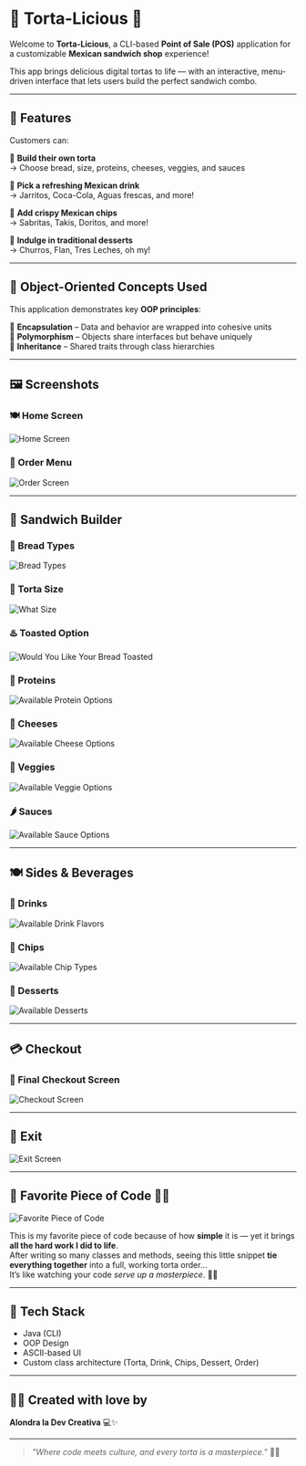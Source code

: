 # 🌮 Torta-Licious 🥪

Welcome to **Torta-Licious**, a CLI-based **Point of Sale (POS)** application for a customizable **Mexican sandwich shop** experience!  

This app brings delicious digital tortas to life — with an interactive, menu-driven interface that lets users build the perfect sandwich combo.

---

## 🧾 Features

Customers can:

🥪 **Build their own torta**  
→ Choose bread, size, proteins, cheeses, veggies, and sauces

🥤 **Pick a refreshing Mexican drink**  
→ Jarritos, Coca-Cola, Aguas frescas, and more!

🍟 **Add crispy Mexican chips**  
→ Sabritas, Takis, Doritos, and more!

🍰 **Indulge in traditional desserts**  
→ Churros, Flan, Tres Leches, oh my!

---

## 🧠 Object-Oriented Concepts Used

This application demonstrates key **OOP principles**:

🧊 **Encapsulation** – Data and behavior are wrapped into cohesive units  
🧩 **Polymorphism** – Objects share interfaces but behave uniquely  
🧬 **Inheritance** – Shared traits through class hierarchies

---

## 🖼️ Screenshots

### 🍽️ Home Screen  
![Home Screen](https://github.com/user-attachments/assets/cae30787-a48f-419e-9a2d-9e692e82460b)

### 🧺 Order Menu  
![Order Screen](https://github.com/user-attachments/assets/c52d36e0-ddb5-4907-8f90-e96173dc64c3)

---

## 🥪 Sandwich Builder

### 🍞 Bread Types  
![Bread Types](https://github.com/user-attachments/assets/5b12e76b-8801-4a2f-a35c-f9cb489d7694)

### 📏 Torta Size  
![What Size](https://github.com/user-attachments/assets/9dae07ce-9e56-4dae-bb85-c7604f5368e0)

### ♨️ Toasted Option  
![Would You Like Your Bread Toasted](https://github.com/user-attachments/assets/3bc6c640-4e38-4c95-b0aa-4fdc9f128400)

### 🍖 Proteins  
![Available Protein Options](https://github.com/user-attachments/assets/fcf507b4-9642-41f9-9386-3561568ad3ad)

### 🧀 Cheeses  
![Available Cheese Options](https://github.com/user-attachments/assets/0864be42-e85e-4aa1-a376-1763014c05b0)

### 🥬 Veggies  
![Available Veggie Options](https://github.com/user-attachments/assets/64753ba4-46fa-4298-86d9-59dec56856b5)

### 🌶️ Sauces  
![Available Sauce Options](https://github.com/user-attachments/assets/1d1f6519-af23-4762-a86b-3457d1a963ab)

---

## 🍽️ Sides & Beverages

### 🥤 Drinks  
![Available Drink Flavors](https://github.com/user-attachments/assets/e246606e-7a89-4cae-a991-a76061d51878)

### 🍟 Chips  
![Available Chip Types](https://github.com/user-attachments/assets/7f6d961e-a9fa-44d2-b93d-54f5e1de3d23)

### 🍰 Desserts  
![Available Desserts](https://github.com/user-attachments/assets/a28783c3-755b-48a5-a740-ea98ffe3638d)

---

## 💳 Checkout

### 🧾 Final Checkout Screen  
![Checkout Screen](https://github.com/user-attachments/assets/5be09198-c6c6-4a58-939f-e8b473350876)

---

## 🚪 Exit  
![Exit Screen](https://github.com/user-attachments/assets/7f7690fa-0a0e-4ede-ae96-22b45c03d79b)

---

## 💖 Favorite Piece of Code 👨‍💻

![Favorite Piece of Code](https://github.com/user-attachments/assets/a87e25f1-a7bf-4ce5-a6fd-32ce82a6e39f)

This is my favorite piece of code because of how **simple** it is — yet it brings **all the hard work I did to life**.  
After writing so many classes and methods, seeing this little snippet **tie everything together** into a full, working torta order...  
It’s like watching your code *serve up a masterpiece*. 🌟🥪

---

## 🚀 Tech Stack

- Java (CLI)
- OOP Design
- ASCII-based UI
- Custom class architecture (Torta, Drink, Chips, Dessert, Order)

---

## 👩‍💻 Created with love by  
**Alondra la Dev Creativa** 💻✨

---

> _"Where code meets culture, and every torta is a masterpiece."_ 🌮💕
